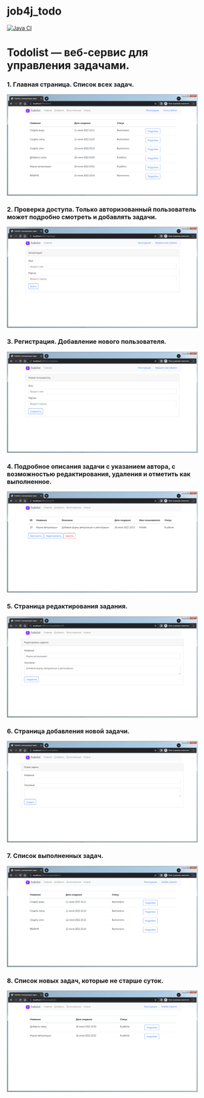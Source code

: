 ﻿# job4j_todo

[![Java CI](https://github.com/PerpetuumEbner/job4j_todo/actions/workflows/maven.yml/badge.svg)](https://github.com/PerpetuumEbner/job4j_todo/actions/workflows/maven.yml)

# Todolist — веб-сервис для управления задачами.

### 1. Главная страница. Список всех задач.
![1](images/1.jpg)
### 2. Проверка доступа. Только авторизованный пользователь может подробно смотреть и добавлять задачи.
![2](images/2.jpg)
### 3. Регистрация. Добавление нового пользователя.
![3](images/3.jpg)
### 4. Подробное описания задачи с указанием автора, с возможностью редактирования, удаления и отметить как выполненное.
![4](images/4.jpg)
### 5. Страница редактирования задания.
![5](images/5.jpg)
### 6. Страница добавления новой задачи.
![6](images/6.jpg)
### 7. Список выполненных задач.
![7](images/7.jpg)
### 8. Список новых задач, которые не старше суток.
![8](images/8.jpg)